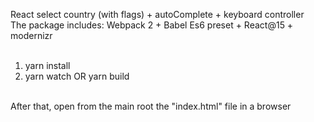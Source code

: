 React select country (with flags) + autoComplete + keyboard controller<br />
The package includes: Webpack 2 + Babel Es6 preset + React@15 + modernizr
<br /><br />
1) yarn install<br />
2) yarn watch OR yarn build

<br />
After that, open from the main root the "index.html" file in a browser
